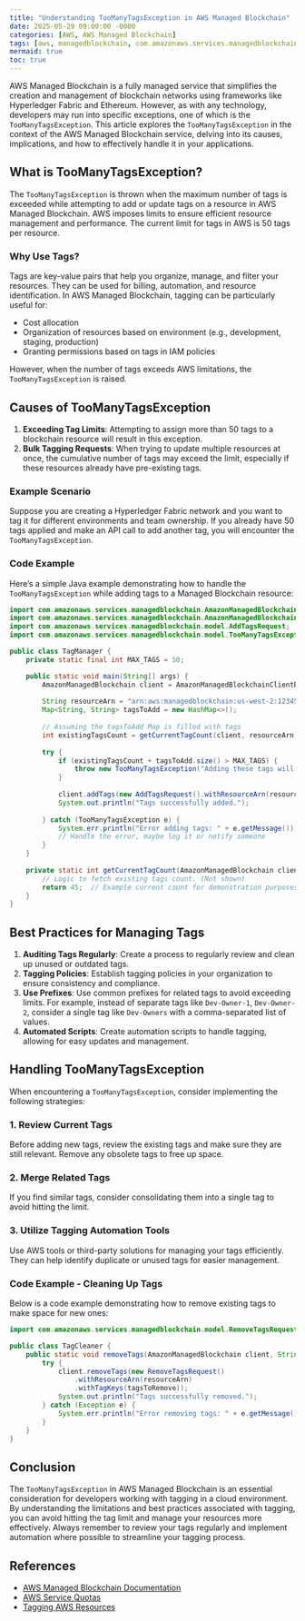```yaml
---
title: "Understanding TooManyTagsException in AWS Managed Blockchain"
date: 2025-05-29 09:00:00 -0000
categories: [AWS, AWS Managed Blockchain]
tags: [aws, managedblockchain, com.amazonaws.services.managedblockchain.model]
mermaid: true
toc: true
---
```



AWS Managed Blockchain is a fully managed service that simplifies the creation and management of blockchain networks using frameworks like Hyperledger Fabric and Ethereum. However, as with any technology, developers may run into specific exceptions, one of which is the `TooManyTagsException`. This article explores the `TooManyTagsException` in the context of the AWS Managed Blockchain service, delving into its causes, implications, and how to effectively handle it in your applications.

## What is TooManyTagsException?

The `TooManyTagsException` is thrown when the maximum number of tags is exceeded while attempting to add or update tags on a resource in AWS Managed Blockchain. AWS imposes limits to ensure efficient resource management and performance. The current limit for tags in AWS is 50 tags per resource. 

### Why Use Tags?

Tags are key-value pairs that help you organize, manage, and filter your resources. They can be used for billing, automation, and resource identification. In AWS Managed Blockchain, tagging can be particularly useful for:

- Cost allocation
- Organization of resources based on environment (e.g., development, staging, production)
- Granting permissions based on tags in IAM policies

However, when the number of tags exceeds AWS limitations, the `TooManyTagsException` is raised.

## Causes of TooManyTagsException

1. **Exceeding Tag Limits**: Attempting to assign more than 50 tags to a blockchain resource will result in this exception.
2. **Bulk Tagging Requests**: When trying to update multiple resources at once, the cumulative number of tags may exceed the limit, especially if these resources already have pre-existing tags.

### Example Scenario

Suppose you are creating a Hyperledger Fabric network and you want to tag it for different environments and team ownership. If you already have 50 tags applied and make an API call to add another tag, you will encounter the `TooManyTagsException`. 

### Code Example

Here’s a simple Java example demonstrating how to handle the `TooManyTagsException` while adding tags to a Managed Blockchain resource:

```java
import com.amazonaws.services.managedblockchain.AmazonManagedBlockchain;
import com.amazonaws.services.managedblockchain.AmazonManagedBlockchainClientBuilder;
import com.amazonaws.services.managedblockchain.model.AddTagsRequest;
import com.amazonaws.services.managedblockchain.model.TooManyTagsException;

public class TagManager {
    private static final int MAX_TAGS = 50;

    public static void main(String[] args) {
        AmazonManagedBlockchain client = AmazonManagedBlockchainClientBuilder.defaultClient();
        
        String resourceArn = "arn:aws:managedblockchain:us-west-2:123456789012:network/MyNetwork";
        Map<String, String> tagsToAdd = new HashMap<>();
        
        // Assuming the tagsToAdd Map is filled with tags
        int existingTagsCount = getCurrentTagCount(client, resourceArn);
        
        try {
            if (existingTagsCount + tagsToAdd.size() > MAX_TAGS) {
                throw new TooManyTagsException("Adding these tags will exceed the limit of " + MAX_TAGS + " tags");
            }
            
            client.addTags(new AddTagsRequest().withResourceArn(resourceArn).withTags(tagsToAdd));
            System.out.println("Tags successfully added.");
            
        } catch (TooManyTagsException e) {
            System.err.println("Error adding tags: " + e.getMessage());
            // Handle the error, maybe log it or notify someone
        }
    }
    
    private static int getCurrentTagCount(AmazonManagedBlockchain client, String resourceArn) {
        // Logic to fetch existing tags count. (Not shown)
        return 45;  // Example current count for demonstration purposes
    }
}
```

## Best Practices for Managing Tags

1. **Auditing Tags Regularly**: Create a process to regularly review and clean up unused or outdated tags.
2. **Tagging Policies**: Establish tagging policies in your organization to ensure consistency and compliance. 
3. **Use Prefixes**: Use common prefixes for related tags to avoid exceeding limits. For example, instead of separate tags like `Dev-Owner-1`, `Dev-Owner-2`, consider a single tag like `Dev-Owners` with a comma-separated list of values.
4. **Automated Scripts**: Create automation scripts to handle tagging, allowing for easy updates and management.

## Handling TooManyTagsException

When encountering a `TooManyTagsException`, consider implementing the following strategies:

### 1. Review Current Tags

Before adding new tags, review the existing tags and make sure they are still relevant. Remove any obsolete tags to free up space.

### 2. Merge Related Tags

If you find similar tags, consider consolidating them into a single tag to avoid hitting the limit.

### 3. Utilize Tagging Automation Tools

Use AWS tools or third-party solutions for managing your tags efficiently. They can help identify duplicate or unused tags for easier management.

### Code Example - Cleaning Up Tags

Below is a code example demonstrating how to remove existing tags to make space for new ones:

```java
import com.amazonaws.services.managedblockchain.model.RemoveTagsRequest;

public class TagCleaner {
    public static void removeTags(AmazonManagedBlockchain client, String resourceArn, List<String> tagsToRemove) {
        try {
            client.removeTags(new RemoveTagsRequest()
                .withResourceArn(resourceArn)
                .withTagKeys(tagsToRemove));
            System.out.println("Tags successfully removed.");
        } catch (Exception e) {
            System.err.println("Error removing tags: " + e.getMessage());
        }
    }
}
```

## Conclusion

The `TooManyTagsException` in AWS Managed Blockchain is an essential consideration for developers working with tagging in a cloud environment. By understanding the limitations and best practices associated with tagging, you can avoid hitting the tag limit and manage your resources more effectively. Always remember to review your tags regularly and implement automation where possible to streamline your tagging process.

## References

- [AWS Managed Blockchain Documentation](https://docs.aws.amazon.com/managed-blockchain/latest/userguide/what-is-managed-blockchain.html)
- [AWS Service Quotas](https://docs.aws.amazon.com/servicequotas/latest/userguide/home.html)
- [Tagging AWS Resources](https://docs.aws.amazon.com/awsaccountbilling/latest/aboutv2/cost-alloc-tags.html)